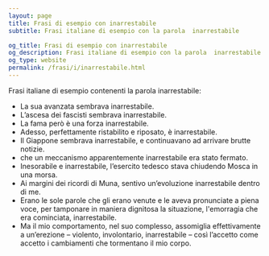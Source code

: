 ```yaml
---
layout: page
title: Frasi di esempio con inarrestabile 
subtitle: Frasi italiane di esempio con la parola  inarrestabile

og_title: Frasi di esempio con inarrestabile 
og_description: Frasi italiane di esempio con la parola  inarrestabile
og_type: website
permalink: /frasi/i/inarrestabile.html
---
```


Frasi italiane di esempio contenenti la parola inarrestabile:


- La sua avanzata sembrava inarrestabile.
- L’ascesa dei fascisti sembrava inarrestabile.
- La fama però è una forza inarrestabile.
- Adesso, perfettamente ristabilito e riposato, è inarrestabile.
- Il Giappone sembrava inarrestabile, e continuavano ad arrivare brutte notizie.
- che un meccanismo apparentemente inarrestabile era stato fermato.
- Inesorabile e inarrestabile, l’esercito tedesco stava chiudendo Mosca in una morsa.
- Ai margini dei ricordi di Muna, sentivo un’evoluzione inarrestabile dentro di me.
- Erano le sole parole che gli erano venute e le aveva pronunciate a piena voce, per tamponare in maniera dignitosa la situazione, l'emorragia che era cominciata, inarrestabile.
- Ma il mio comportamento, nel suo complesso, assomiglia effettivamente a un’erezione – violento, involontario, inarrestabile – così l’accetto come accetto i cambiamenti che tormentano il mio corpo.
